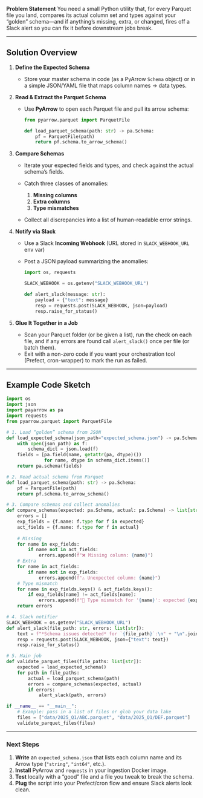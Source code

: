 **Problem Statement**
You need a small Python utility that, for every Parquet file you land, compares its actual column set and types against your “golden” schema—and if anything’s missing, extra, or changed, fires off a Slack alert so you can fix it before downstream jobs break.

---

## Solution Overview

1. **Define the Expected Schema**

   * Store your master schema in code (as a PyArrow `Schema` object) or in a simple JSON/YAML file that maps column names → data types.

2. **Read & Extract the Parquet Schema**

   * Use **PyArrow** to open each Parquet file and pull its arrow schema:

     ```python
     from pyarrow.parquet import ParquetFile

     def load_parquet_schema(path: str) -> pa.Schema:
         pf = ParquetFile(path)
         return pf.schema.to_arrow_schema()
     ```

3. **Compare Schemas**

   * Iterate your expected fields and types, and check against the actual schema’s fields.
   * Catch three classes of anomalies:

     1. **Missing columns**
     2. **Extra columns**
     3. **Type mismatches**
   * Collect all discrepancies into a list of human-readable error strings.

4. **Notify via Slack**

   * Use a Slack **Incoming Webhook** (URL stored in `SLACK_WEBHOOK_URL` env var)
   * Post a JSON payload summarizing the anomalies:

     ```python
     import os, requests

     SLACK_WEBHOOK = os.getenv("SLACK_WEBHOOK_URL")

     def alert_slack(message: str):
         payload = {"text": message}
         resp = requests.post(SLACK_WEBHOOK, json=payload)
         resp.raise_for_status()
     ```

5. **Glue It Together in a Job**

   * Scan your Parquet folder (or be given a list), run the check on each file, and if any errors are found call `alert_slack()` once per file (or batch them).
   * Exit with a non-zero code if you want your orchestration tool (Prefect, cron-wrapper) to mark the run as failed.

---

## Example Code Sketch

```python
import os
import json
import pa​yarrow as pa
import requests
from pyarrow.parquet import ParquetFile

# 1. Load “golden” schema from JSON
def load_expected_schema(json_path="expected_schema.json") -> pa.Schema:
    with open(json_path) as f:
        schema_dict = json.load(f)
    fields = [pa.field(name, getattr(pa, dtype)()) 
              for name, dtype in schema_dict.items()]
    return pa.schema(fields)

# 2. Read actual schema from Parquet
def load_parquet_schema(path: str) -> pa.Schema:
    pf = ParquetFile(path)
    return pf.schema.to_arrow_schema()

# 3. Compare schemas and collect anomalies
def compare_schemas(expected: pa.Schema, actual: pa.Schema) -> list[str]:
    errors = []
    exp_fields = {f.name: f.type for f in expected}
    act_fields = {f.name: f.type for f in actual}
    
    # Missing
    for name in exp_fields:
        if name not in act_fields:
            errors.append(f"❌ Missing column: {name}")
    # Extra
    for name in act_fields:
        if name not in exp_fields:
            errors.append(f"⚠️ Unexpected column: {name}")
    # Type mismatch
    for name in exp_fields.keys() & act_fields.keys():
        if exp_fields[name] != act_fields[name]:
            errors.append(f"🚨 Type mismatch for '{name}': expected {exp_fields[name]}, got {act_fields[name]}")
    return errors

# 4. Slack notifier
SLACK_WEBHOOK = os.getenv("SLACK_WEBHOOK_URL")
def alert_slack(file_path: str, errors: list[str]):
    text = f"*Schema issues detected* for `{file_path}`:\n" + "\n".join(errors)
    resp = requests.post(SLACK_WEBHOOK, json={"text": text})
    resp.raise_for_status()

# 5. Main job
def validate_parquet_files(file_paths: list[str]):
    expected = load_expected_schema()
    for path in file_paths:
        actual = load_parquet_schema(path)
        errors = compare_schemas(expected, actual)
        if errors:
            alert_slack(path, errors)

if __name__ == "__main__":
    # Example: pass in a list of files or glob your data lake
    files = ["data/2025_Q1/ABC.parquet", "data/2025_Q1/DEF.parquet"]
    validate_parquet_files(files)
```

---

### Next Steps

1. **Write** an `expected_schema.json` that lists each column name and its Arrow type (`"string"`, `"int64"`, etc.).
2. **Install** PyArrow and `requests` in your ingestion Docker image.
3. **Test** locally with a “good” file and a file you tweak to break the schema.
4. **Plug** the script into your Prefect/cron flow and ensure Slack alerts look clean.

